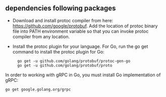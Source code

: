 
## dependencies following packages
+ Download and install protoc compiler from here: https://github.com/google/protobuf. Add the location of protoc binary 
  file into PATH environment variable so that you can invoke protoc compiler from any location.
+ Install the protoc plugin for your language. For Go, run the go get command to install the protoc plugin for Go:

        go get -u github.com/golang/protobuf/protoc-gen-go
        go get -u github.com/golang/protobuf/proto
    
In order to working with gRPC in Go, you must install Go implementation of gRPC:

    go get google.golang.org/grpc